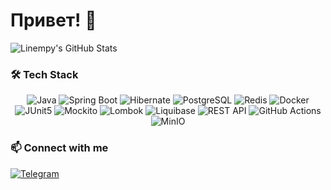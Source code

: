 
# Привет! 👋

![Linempy's GitHub Stats](https://github-readme-stats.vercel.app/api?username=Linempy&show_icons=true&theme=radical)

### 🛠️ Tech Stack

<p align="center">
  <img src="https://img.shields.io/badge/Java-ED8B00?style=for-the-badge&logo=openjdk&logoColor=white" alt="Java"/>
  <img src="https://img.shields.io/badge/Spring_Boot-6DB33F?style=for-the-badge&logo=spring-boot&logoColor=white" alt="Spring Boot"/>
  <img src="https://img.shields.io/badge/Hibernate-59666C?style=for-the-badge&logo=hibernate&logoColor=white" alt="Hibernate"/>
  <img src="https://img.shields.io/badge/PostgreSQL-316192?style=for-the-badge&logo=postgresql&logoColor=white" alt="PostgreSQL"/>
  <img src="https://img.shields.io/badge/Redis-DC382D?style=for-the-badge&logo=redis&logoColor=white" alt="Redis"/>
  <img src="https://img.shields.io/badge/Docker-2496ED?style=for-the-badge&logo=docker&logoColor=white" alt="Docker"/>
  <img src="https://img.shields.io/badge/JUnit5-25A162?style=for-the-badge&logo=junit5&logoColor=white" alt="JUnit5"/>
  <img src="https://img.shields.io/badge/Mockito-78A641?style=for-the-badge&logo=mockito&logoColor=white" alt="Mockito"/>
  <img src="https://img.shields.io/badge/Lombok-0C2340?style=for-the-badge&logo=lombok&logoColor=white" alt="Lombok"/>
  <img src="https://img.shields.io/badge/Liquibase-2962FF?style=for-the-badge&logo=liquibase&logoColor=white" alt="Liquibase"/>
  <img src="https://img.shields.io/badge/REST-API-FF6C37?style=for-the-badge&logo=rest&logoColor=white" alt="REST API"/>
  <img src="https://img.shields.io/badge/GitHub_Actions-2088FF?style=for-the-badge&logo=github-actions&logoColor=white" alt="GitHub Actions"/>
  <img src="https://img.shields.io/badge/MinIO-FF0019?style=for-the-badge&logo=minio&logoColor=white" alt="MinIO"/>
</p>


### 📫 Connect with me

[![Telegram](https://img.shields.io/badge/Telegram-%40username-blue?style=flat&logo=telegram)](https://t.me/Linempy)
